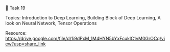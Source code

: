 🛑 Task 19

Topics: Introduction to Deep Learning,  Building Block of Deep Learning, A look on Neural Network, Tensor Operations

Resource: https://drive.google.com/file/d/1i9dPxM_1M4HYN5bYxFcuklC1vM0GrOCq/view?usp=share_link
